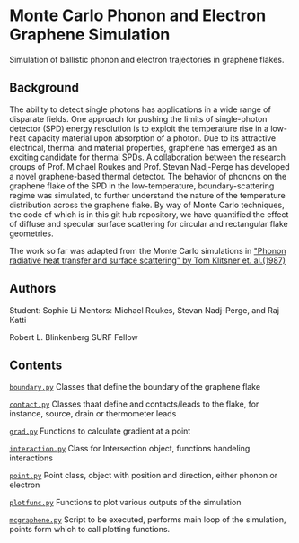 # Monte Carlo Phonon and Electron Graphene Simulation 
Simulation of ballistic phonon and electron trajectories in graphene flakes. 

## Background
The ability to detect single photons has applications in a wide range of disparate fields. One approach for pushing the limits of single-photon detector (SPD) energy resolution is to exploit the temperature rise in a low-heat capacity material upon absorption of a photon. Due to its attractive electrical, thermal and material properties, graphene has emerged as an exciting candidate for thermal SPDs. A collaboration between the research groups of Prof. Michael Roukes and Prof. Stevan Nadj-Perge has developed a novel graphene-based thermal detector. The behavior of phonons on the graphene flake of the SPD in the low-temperature, boundary-scattering regime was simulated, to further understand the nature of the temperature distribution across the graphene flake. By way of Monte Carlo techniques, the code of which is in this git hub repository, we have quantified the effect of diffuse and specular surface scattering for circular and rectangular flake geometries. 

The work so far was adapted from the Monte Carlo simulations in ["Phonon radiative heat transfer and surface scattering" by Tom Klitsner et. al.(1987)](https://journals.aps.org/prb/abstract/10.1103/PhysRevB.38.7576)

## Authors 
Student: Sophie Li 
Mentors: Michael Roukes, Stevan Nadj-Perge, and Raj Katti 

Robert L. Blinkenberg SURF Fellow

## Contents
[```boundary.py```](https://github.com/sophiehhli/mcgraphenesim/blob/master/boundary.py) Classes that define the boundary of the graphene flake 

[```contact.py```](https://github.com/sophiehhli/mcgraphenesim/blob/master/contact.py) Classes thaat define and contacts/leads to the flake, for instance, source, drain or thermometer leads 

[```grad.py```](https://github.com/sophiehhli/mcgraphenesim/blob/master/grad.py) Functions to calculate gradient at a point 

[```interaction.py```](https://github.com/sophiehhli/mcgraphenesim/blob/master/interaction.py) Class for Intersection object, functions handeling interactions

[```point.py```](https://github.com/sophiehhli/mcgraphenesim/blob/master/point.py) Point class, object with position and direction, either phonon or electron 

[```plotfunc.py```](https://github.com/sophiehhli/mcgraphenesim/blob/master/plotfunc.py) Functions to plot various outputs of the simulation 

[```mcgraphene.py```](https://github.com/sophiehhli/mcgraphenesim/blob/master/mcgraphene.py) Script to be executed, performs main loop of the simulation, points form which to call plotting functions. 
